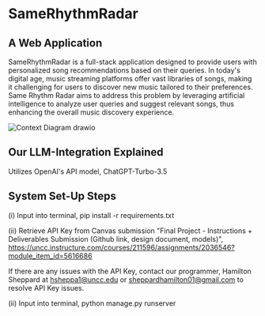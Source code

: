 # SameRhythmRadar

## A Web Application

SameRhythmRadar is a full-stack application designed to provide users with personalized song recommendations based on their queries. In today's digital age, music streaming platforms offer vast libraries of songs, making it challenging for users to discover new music tailored to their preferences. Same Rhythm Radar aims to address this problem by leveraging artificial intelligence to analyze user queries and suggest relevant songs, thus enhancing the overall music discovery experience.

![Context Diagram drawio](https://github.com/BerkleySitterson/ITSC4155_MDSp24_Group2/assets/57911814/a917a584-0e6c-4bc4-8cfb-6b01c3cf7f0a)

## Our LLM-Integration Explained

Utilizes OpenAI's API model, ChatGPT-Turbo-3.5

## System Set-Up Steps

(i) Input into terminal, pip install -r requirements.txt

(ii) Retrieve API Key from Canvas submission "Final Project - Instructions + Deliverables Submission (Github link, design document, models)", https://uncc.instructure.com/courses/211596/assignments/2036546?module_item_id=5616686

If there are any issues with the API Key, contact our programmer, Hamilton Sheppard at hsheppa1@uncc.edu or sheppardhamilton01@gmail.com to resolve API Key issues.

(ii) Input into terminal, python manage.py runserver
